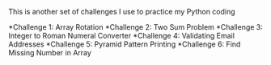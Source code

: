 This is another set of challenges I use to practice my Python coding

*Challenge 1: Array Rotation
*Challenge 2: Two Sum Problem
*Challenge 3: Integer to Roman Numeral Converter
*Challenge 4: Validating Email Addresses
*Challenge 5: Pyramid Pattern Printing
*Challenge 6: Find Missing Number in Array
